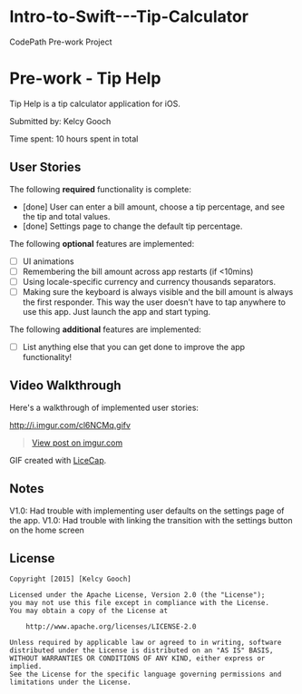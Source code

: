 # Intro-to-Swift---Tip-Calculator
CodePath Pre-work Project 
# Pre-work -  Tip Help

Tip Help is a tip calculator application for iOS.

Submitted by: Kelcy Gooch

Time spent: 10 hours spent in total

## User Stories

The following **required** functionality is complete:

* [done] User can enter a bill amount, choose a tip percentage, and see the tip and total values.
* [done] Settings page to change the default tip percentage.

The following **optional** features are implemented:
* [ ] UI animations
* [ ] Remembering the bill amount across app restarts (if <10mins)
* [ ] Using locale-specific currency and currency thousands separators.
* [ ] Making sure the keyboard is always visible and the bill amount is always the first responder. This way the user doesn't have to tap anywhere to use this app. Just launch the app and start typing.

The following **additional** features are implemented:

- [ ] List anything else that you can get done to improve the app functionality!

## Video Walkthrough 

Here's a walkthrough of implemented user stories:

http://i.imgur.com/cl6NCMq.gifv

<blockquote class="imgur-embed-pub" lang="en" data-id="cl6NCMq"><a href="//imgur.com/cl6NCMq">View post on imgur.com</a></blockquote><script async src="//s.imgur.com/min/embed.js" charset="utf-8"></script>

GIF created with [LiceCap](http://www.cockos.com/licecap/).

## Notes

V1.0: Had trouble with implementing user defaults on the settings page of the app. 
V1.0: Had trouble with linking the transition with the settings button on the home screen

## License

    Copyright [2015] [Kelcy Gooch]

    Licensed under the Apache License, Version 2.0 (the "License");
    you may not use this file except in compliance with the License.
    You may obtain a copy of the License at

        http://www.apache.org/licenses/LICENSE-2.0

    Unless required by applicable law or agreed to in writing, software
    distributed under the License is distributed on an "AS IS" BASIS,
    WITHOUT WARRANTIES OR CONDITIONS OF ANY KIND, either express or implied.
    See the License for the specific language governing permissions and
    limitations under the License.
